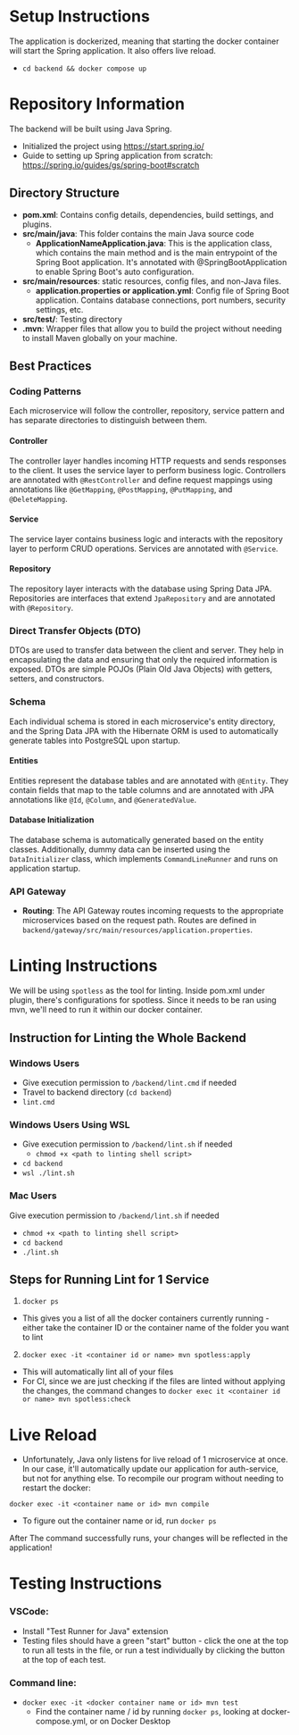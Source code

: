 # Setup Instructions
The application is dockerized, meaning that starting the docker container will start the Spring application. It also offers live reload.
- `cd backend && docker compose up`

# Repository Information
The backend will be built using Java Spring. 
- Initialized the project using https://start.spring.io/
- Guide to setting up Spring application from scratch: https://spring.io/guides/gs/spring-boot#scratch
## Directory Structure
- **pom.xml**: Contains config details, dependencies, build settings, and plugins.
- **src/main/java**: This folder contains the main Java source code
  - **ApplicationNameApplication.java**: This is the application class, which contains the main method and is the main entrypoint of the Spring Boot application. It's annotated with @SpringBootApplication to enable Spring Boot's auto configuration.
- **src/main/resources**: static resources, config files, and non-Java files.
  - **application.properties or application.yml**: Config file of Spring Boot application. Contains database connections, port numbers, security settings, etc.
- **src/test/**: Testing directory
- **.mvn**: Wrapper files that allow you to build the project without needing to install Maven globally on your machine.

## Best Practices

### Coding Patterns
Each microservice will follow the controller, repository, service pattern and has separate directories to distinguish between them.
#### Controller
The controller layer handles incoming HTTP requests and sends responses to the client. It uses the service layer to perform business logic. Controllers are annotated with `@RestController` and define request mappings using annotations like `@GetMapping`, `@PostMapping`, `@PutMapping`, and `@DeleteMapping`.

#### Service
The service layer contains business logic and interacts with the repository layer to perform CRUD operations. Services are annotated with `@Service`.

#### Repository
The repository layer interacts with the database using Spring Data JPA. Repositories are interfaces that extend `JpaRepository` and are annotated with `@Repository`.

### Direct Transfer Objects (DTO)
DTOs are used to transfer data between the client and server. They help in encapsulating the data and ensuring that only the required information is exposed. DTOs are simple POJOs (Plain Old Java Objects) with getters, setters, and constructors.

### Schema
Each individual schema is stored in each microservice's entity directory, and the Spring Data JPA with the Hibernate ORM is used to automatically generate tables into PostgreSQL upon startup.

#### Entities
Entities represent the database tables and are annotated with `@Entity`. They contain fields that map to the table columns and are annotated with JPA annotations like `@Id`, `@Column`, and `@GeneratedValue`.

#### Database Initialization
The database schema is automatically generated based on the entity classes. Additionally, dummy data can be inserted using the `DataInitializer` class, which implements `CommandLineRunner` and runs on application startup.

### API Gateway
- **Routing**: The API Gateway routes incoming requests to the appropriate microservices based on the request path. Routes are defined in `backend/gateway/src/main/resources/application.properties`.


# Linting Instructions
We will be using `spotless` as the tool for linting. Inside pom.xml under plugin, there's configurations for spotless.
Since it needs to be ran using mvn, we'll need to run it within our docker container.
## Instruction for Linting the Whole Backend
### Windows Users
- Give execution permission to `/backend/lint.cmd` if needed
- Travel to backend directory (`cd backend`)
- `lint.cmd`
### Windows Users Using WSL
- Give execution permission to `/backend/lint.sh` if needed
  - `chmod +x <path to linting shell script>`
- `cd backend`
- `wsl ./lint.sh`
### Mac Users
Give execution permission to `/backend/lint.sh` if needed
- `chmod +x <path to linting shell script>`
- `cd backend`
- `./lint.sh`

## Steps for Running Lint for 1 Service
1. `docker ps`
  - This gives you a list of all the docker containers currently running - either take the container ID or the container name of the folder you want to lint
2. `docker exec -it <container id or name> mvn spotless:apply`
  - This will automatically lint all of your files
  - For CI, since we are just checking if the files are linted without applying the changes, the command changes to 
    `docker exec it <container id or name> mvn spotless:check`

# Live Reload
- Unfortunately, Java only listens for live reload of 1 microservice at once. In our case, it'll automatically update our application for auth-service, but not for anything else. To recompile our program without needing to restart the docker:
```
docker exec -it <container name or id> mvn compile
```

- To figure out the container name or id, run `docker ps`

After The command successfully runs, your changes will be reflected in the application!

# Testing Instructions
### VSCode:
- Install "Test Runner for Java" extension
- Testing files should have a green "start" button - click the one at the top to run all tests in the file, or run a test individually by clicking the button at the top of each test.

### Command line:
- `docker exec -it <docker container name or id> mvn test`
  - Find the container name / id by running `docker ps`, looking at docker-compose.yml, or on Docker Desktop
